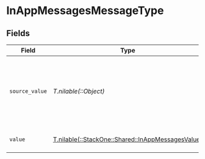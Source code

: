 # InAppMessagesMessageType


## Fields

| Field                                                                                          | Type                                                                                           | Required                                                                                       | Description                                                                                    | Example                                                                                        |
| ---------------------------------------------------------------------------------------------- | ---------------------------------------------------------------------------------------------- | ---------------------------------------------------------------------------------------------- | ---------------------------------------------------------------------------------------------- | ---------------------------------------------------------------------------------------------- |
| `source_value`                                                                                 | *T.nilable(::Object)*                                                                          | :heavy_minus_sign:                                                                             | The original value from the provider used to derive the unified message type.                  | Email                                                                                          |
| `value`                                                                                        | [T.nilable(::StackOne::Shared::InAppMessagesValue)](../../models/shared/inappmessagesvalue.md) | :heavy_minus_sign:                                                                             | The unified message type.                                                                      |                                                                                                |